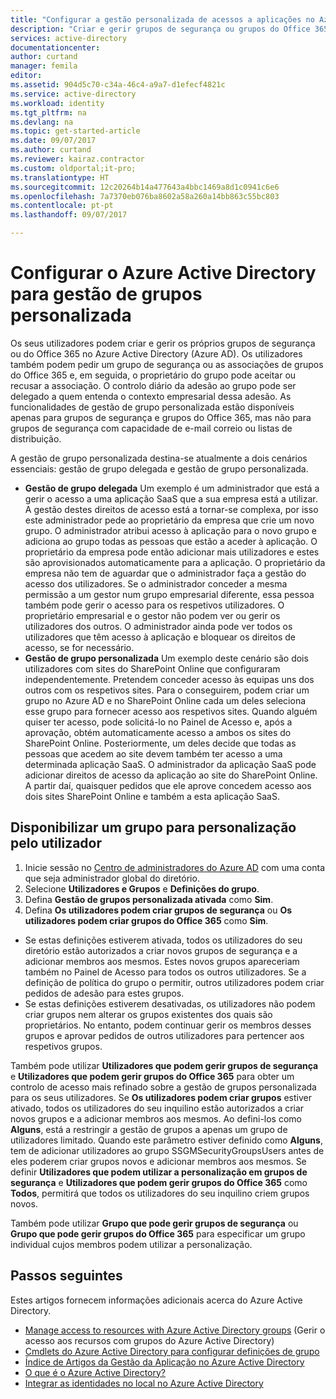 ```yaml
---
title: "Configurar a gestão personalizada de acessos a aplicações no Azure Active Directory | Microsoft Docs"
description: "Criar e gerir grupos de segurança ou grupos do Office 365 no Azure Active Directory e pedir adesões ao grupo de segurança ou ao grupo do Office 365"
services: active-directory
documentationcenter: 
author: curtand
manager: femila
editor: 
ms.assetid: 904d5c70-c34a-46c4-a9a7-d1efecf4821c
ms.service: active-directory
ms.workload: identity
ms.tgt_pltfrm: na
ms.devlang: na
ms.topic: get-started-article
ms.date: 09/07/2017
ms.author: curtand
ms.reviewer: kairaz.contractor
ms.custom: oldportal;it-pro;
ms.translationtype: HT
ms.sourcegitcommit: 12c20264b14a477643a4bbc1469a8d1c0941c6e6
ms.openlocfilehash: 7a7370eb076ba8602a58a260a14bb863c55bc803
ms.contentlocale: pt-pt
ms.lasthandoff: 09/07/2017

---
```

# <a name="set-up-azure-active-directory-for-self-service-group-management"></a>Configurar o Azure Active Directory para gestão de grupos personalizada
Os seus utilizadores podem criar e gerir os próprios grupos de segurança ou do Office 365 no Azure Active Directory (Azure AD). Os utilizadores também podem pedir um grupo de segurança ou as associações de grupos do Office 365 e, em seguida, o proprietário do grupo pode aceitar ou recusar a associação. O controlo diário da adesão ao grupo pode ser delegado a quem entenda o contexto empresarial dessa adesão. As funcionalidades de gestão de grupo personalizada estão disponíveis apenas para grupos de segurança e grupos do Office 365, mas não para grupos de segurança com capacidade de e-mail correio ou listas de distribuição.

A gestão de grupo personalizada destina-se atualmente a dois cenários essenciais: gestão de grupo delegada e gestão de grupo personalizada.

* **Gestão de grupo delegada** Um exemplo é um administrador que está a gerir o acesso a uma aplicação SaaS que a sua empresa está a utilizar. A gestão destes direitos de acesso está a tornar-se complexa, por isso este administrador pede ao proprietário da empresa que crie um novo grupo. O administrador atribui acesso à aplicação para o novo grupo e adiciona ao grupo todas as pessoas que estão a aceder à aplicação. O proprietário da empresa pode então adicionar mais utilizadores e estes são aprovisionados automaticamente para a aplicação. O proprietário da empresa não tem de aguardar que o administrador faça a gestão do acesso dos utilizadores. Se o administrador conceder a mesma permissão a um gestor num grupo empresarial diferente, essa pessoa também pode gerir o acesso para os respetivos utilizadores. O proprietário empresarial e o gestor não podem ver ou gerir os utilizadores dos outros. O administrador ainda pode ver todos os utilizadores que têm acesso à aplicação e bloquear os direitos de acesso, se for necessário.
* **Gestão de grupo personalizada** Um exemplo deste cenário são dois utilizadores com sites do SharePoint Online que configuraram independentemente. Pretendem conceder acesso às equipas uns dos outros com os respetivos sites. Para o conseguirem, podem criar um grupo no Azure AD e no SharePoint Online cada um deles seleciona esse grupo para fornecer acesso aos respetivos sites. Quando alguém quiser ter acesso, pode solicitá-lo no Painel de Acesso e, após a aprovação, obtém automaticamente acesso a ambos os sites do SharePoint Online. Posteriormente, um deles decide que todas as pessoas que acedem ao site devem também ter acesso a uma determinada aplicação SaaS. O administrador da aplicação SaaS pode adicionar direitos de acesso da aplicação ao site do SharePoint Online. A partir daí, quaisquer pedidos que ele aprove concedem acesso aos dois sites SharePoint Online e também a esta aplicação SaaS.

## <a name="make-a-group-available-for-user-self-service"></a>Disponibilizar um grupo para personalização pelo utilizador
1. Inicie sessão no [Centro de administradores do Azure AD](https://aad.portal.azure.com) com uma conta que seja administrador global do diretório.
2. Selecione **Utilizadores e Grupos** e **Definições do grupo**.
3. Defina **Gestão de grupos personalizada ativada** como **Sim**.
4. Defina **Os utilizadores podem criar grupos de segurança** ou **Os utilizadores podem criar grupos do Office 365** como **Sim**.
  * Se estas definições estiverem ativada, todos os utilizadores do seu diretório estão autorizados a criar novos grupos de segurança e a adicionar membros aos mesmos. Estes novos grupos apareceriam também no Painel de Acesso para todos os outros utilizadores. Se a definição de política do grupo o permitir, outros utilizadores podem criar pedidos de adesão para estes grupos. 
  * Se estas definições estiverem desativadas, os utilizadores não podem criar grupos nem alterar os grupos existentes dos quais são proprietários. No entanto, podem continuar gerir os membros desses grupos e aprovar pedidos de outros utilizadores para pertencer aos respetivos grupos.

Também pode utilizar **Utilizadores que podem gerir grupos de segurança** e **Utilizadores que podem gerir grupos do Office 365** para obter um controlo de acesso mais refinado sobre a gestão de grupos personalizada para os seus utilizadores. Se **Os utilizadores podem criar grupos** estiver ativado, todos os utilizadores do seu inquilino estão autorizados a criar novos grupos e a adicionar membros aos mesmos. Ao defini-los como **Alguns**, está a restringir a gestão de grupos a apenas um grupo de utilizadores limitado. Quando este parâmetro estiver definido como **Alguns**, tem de adicionar utilizadores ao grupo SSGMSecurityGroupsUsers antes de eles poderem criar grupos novos e adicionar membros aos mesmos. Se definir **Utilizadores que podem utilizar a personalização em grupos de segurança** e **Utilizadores que podem gerir grupos do Office 365** como **Todos**, permitirá que todos os utilizadores do seu inquilino criem grupos novos.

Também pode utilizar **Grupo que pode gerir grupos de segurança** ou **Grupo que pode gerir grupos do Office 365** para especificar um grupo individual cujos membros podem utilizar a personalização.

## <a name="next-steps"></a>Passos seguintes
Estes artigos fornecem informações adicionais acerca do Azure Active Directory.

* [Manage access to resources with Azure Active Directory groups](active-directory-manage-groups.md) (Gerir o acesso aos recursos com grupos do Azure Active Directory)
* [Cmdlets do Azure Active Directory para configurar definições de grupo](active-directory-accessmanagement-groups-settings-cmdlets.md)
* [Índice de Artigos da Gestão da Aplicação no Azure Active Directory](active-directory-apps-index.md)
* [O que é o Azure Active Directory?](active-directory-whatis.md)
* [Integrar as identidades no local no Azure Active Directory](active-directory-aadconnect.md)

